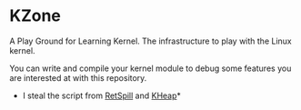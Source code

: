 # KZone
A Play Ground for Learning Kernel. The infrastructure to play with the Linux kernel.

You can write and compile your kernel module to debug some features you are interested at with this repository.

* I steal the script from [RetSpill][1] and [KHeap][2]*




[1]: https://github.com/sefcom/RetSpill
[2]: https://github.com/sefcom/KHeaps
